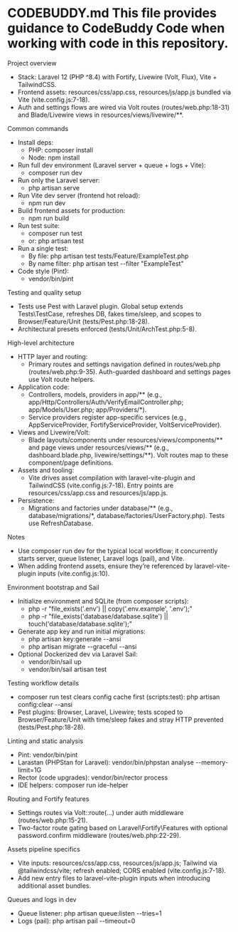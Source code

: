 # CODEBUDDY.md This file provides guidance to CodeBuddy Code when working with code in this repository.

Project overview
- Stack: Laravel 12 (PHP ^8.4) with Fortify, Livewire (Volt, Flux), Vite + TailwindCSS.
- Frontend assets: resources/css/app.css, resources/js/app.js bundled via Vite (vite.config.js:7-18).
- Auth and settings flows are wired via Volt routes (routes/web.php:18-31) and Blade/Livewire views in resources/views/livewire/**.

Common commands
- Install deps:
  - PHP: composer install
  - Node: npm install
- Run full dev environment (Laravel server + queue + logs + Vite):
  - composer run dev
- Run only the Laravel server:
  - php artisan serve
- Run Vite dev server (frontend hot reload):
  - npm run dev
- Build frontend assets for production:
  - npm run build
- Run test suite:
  - composer run test
  - or: php artisan test
- Run a single test:
  - By file: php artisan test tests/Feature/ExampleTest.php
  - By name filter: php artisan test --filter "ExampleTest"
- Code style (Pint):
  - vendor/bin/pint

Testing and quality setup
- Tests use Pest with Laravel plugin. Global setup extends Tests\TestCase, refreshes DB, fakes time/sleep, and scopes to Browser/Feature/Unit (tests/Pest.php:18-28).
- Architectural presets enforced (tests/Unit/ArchTest.php:5-8).

High-level architecture
- HTTP layer and routing:
  - Primary routes and settings navigation defined in routes/web.php (routes/web.php:9-35). Auth-guarded dashboard and settings pages use Volt route helpers.
- Application code:
  - Controllers, models, providers in app/** (e.g., app/Http/Controllers/Auth/VerifyEmailController.php; app/Models/User.php; app/Providers/*).
  - Service providers register app-specific services (e.g., AppServiceProvider, FortifyServiceProvider, VoltServiceProvider).
- Views and Livewire/Volt:
  - Blade layouts/components under resources/views/components/** and page views under resources/views/** (e.g., dashboard.blade.php, livewire/settings/**). Volt routes map to these component/page definitions.
- Assets and tooling:
  - Vite drives asset compilation with laravel-vite-plugin and TailwindCSS (vite.config.js:7-18). Entry points are resources/css/app.css and resources/js/app.js.
- Persistence:
  - Migrations and factories under database/** (e.g., database/migrations/*, database/factories/UserFactory.php). Tests use RefreshDatabase.

Notes
- Use composer run dev for the typical local workflow; it concurrently starts server, queue listener, Laravel logs (pail), and Vite.
- When adding frontend assets, ensure they’re referenced by laravel-vite-plugin inputs (vite.config.js:10).

Environment bootstrap and Sail
- Initialize environment and SQLite (from composer scripts):
  - php -r "file_exists('.env') || copy('.env.example', '.env');"
  - php -r "file_exists('database/database.sqlite') || touch('database/database.sqlite');"
- Generate app key and run initial migrations:
  - php artisan key:generate --ansi
  - php artisan migrate --graceful --ansi
- Optional Dockerized dev via Laravel Sail:
  - vendor/bin/sail up
  - vendor/bin/sail artisan test

Testing workflow details
- composer run test clears config cache first (scripts:test): php artisan config:clear --ansi
- Pest plugins: Browser, Laravel, Livewire; tests scoped to Browser/Feature/Unit with time/sleep fakes and stray HTTP prevented (tests/Pest.php:18-28).

Linting and static analysis
- Pint: vendor/bin/pint
- Larastan (PHPStan for Laravel): vendor/bin/phpstan analyse --memory-limit=1G
- Rector (code upgrades): vendor/bin/rector process
- IDE helpers: composer run ide-helper

Routing and Fortify features
- Settings routes via Volt::route(...) under auth middleware (routes/web.php:15-21).
- Two-factor route gating based on Laravel\Fortify\Features with optional password.confirm middleware (routes/web.php:22-29).

Assets pipeline specifics
- Vite inputs: resources/css/app.css, resources/js/app.js; Tailwind via @tailwindcss/vite; refresh enabled; CORS enabled (vite.config.js:7-18).
- Add new entry files to laravel-vite-plugin inputs when introducing additional asset bundles.

Queues and logs in dev
- Queue listener: php artisan queue:listen --tries=1
- Logs (pail): php artisan pail --timeout=0
